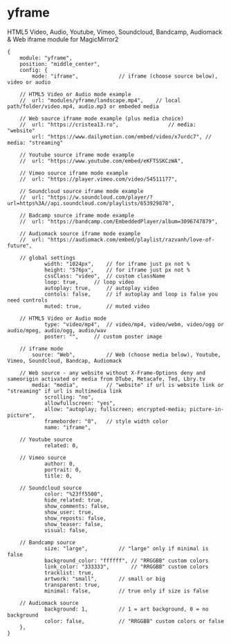 # yframe

HTML5 Video, Audio, Youtube, Vimeo, Soundcloud, Bandcamp, Audiomack & Web iframe module for MagicMirror2

	{
		module: "yframe",
		position: "middle_center",
		config: {
			mode: "iframe",				// iframe (choose source below), video or audio

		// HTML5 Video or Audio mode example
		//	url: "modules/yframe/landscape.mp4",	// local path/folder/video.mp4, audio.mp3 or embeded media

		// Web source iframe mode example (plus media choice)
		//	url: "https://cristea13.ro",				// media: "website"
			url: "https://www.dailymotion.com/embed/video/x7urdc7",	// media: "streaming"

		// Youtube source iframe mode example
		//	url: "https://www.youtube.com/embed/eKFTSSKCzWA",

		// Vimeo source iframe mode example
		//	url: "https://player.vimeo.com/video/54511177",

		// Soundcloud source iframe mode example
		//	url: "https://w.soundcloud.com/player/?url=https%3A//api.soundcloud.com/playlists/653929878",

		// Badcamp source iframe mode example
		//	url: "https://bandcamp.com/EmbeddedPlayer/album=3096747879",

		// Audiomack source iframe mode example
		//	url: "https://audiomack.com/embed/playlist/razvanh/love-of-future",

		// global settings
				width: "1024px",	// for iframe just px not %
				height: "576px",	// for iframe just px not %
				cssClass: "video",	// custom className
				loop: true,		// loop video
				autoplay: true,		// autoplay video
				contols: false,		// if autoplay and loop is false you need controls
				muted: true,		// muted video

		// HTML5 Video or Audio mode
				type: "video/mp4",	// video/mp4, video/webm, video/ogg or audio/mpeg, audio/ogg, audio/wav
				poster: "",		// custom poster image

		// iframe mode
			source: "Web",			// Web (choose media below), Youtube, Vimeo, Soundcloud, Bandcap, Audiomack

		// Web source - any website without X-Frame-Options deny and sameorigin activated or media from DTube, Metacafe, Ted, Lbry.tv
			media: "media",			// "website" if url is website link or "streaming" if url is multimedia link
				scrolling: "no",
				allowfullscreen: "yes",
				allow: "autoplay; fullscreen; encrypted-media; picture-in-picture",
				frameborder: "0",	// style width color
				name: "iframe",

		// Youtube source
				related: 0,

		// Vimeo source
				author: 0,
				portrait: 0,
				title: 0,

		// Soundcloud source
				color: "%23ff5500",
				hide_related: true,
				show_comments: false,
				show_user: true,
				show_reposts: false,
				show_teaser: false,
				visual: false,

		// Bandcamp source
				size: "large",			// "large" only if minimal is false
				background_color: "ffffff",	// "RRGGBB" custom colors
				link_color: "333333",		// "RRGGBB" custom colors
				tracklist: true,
				artwork: "small",		// small or big
				transparent: true,
				minimal: false,			// true only if size is false

		// Audiomack source
				background: 1,			// 1 = art background, 0 = no background
				color: false,			// "RRGGBB" custom colors or false
		},
	}

